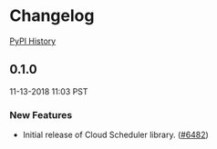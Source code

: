 # Changelog

[PyPI History][1]

[1]: https://pypi.org/project/google-cloud-scheduler/#history

## 0.1.0

11-13-2018 11:03 PST


### New Features
- Initial release of Cloud Scheduler library. ([#6482](https://github.com/googleapis/google-cloud-python/pull/6482))

